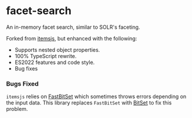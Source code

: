 # facet-search

An in-memory facet search, similar to SOLR's faceting.

Forked from [itemsjs](https://github.com/itemsapi/itemsjs), but enhanced with the following:

- Supports nested object properties.
- 100% TypeScript rewrite.
- ES2022 features and code style.
- Bug fixes

### Bugs Fixed

`itemsjs` relies on [FastBitSet](https://github.com/lemire/FastBitSet.js/) which sometimes throws errors depending on the input data.  This library replaces `FastBitSet` with [BitSet](https://www.npmjs.com/package/bitset) to fix this problem.
